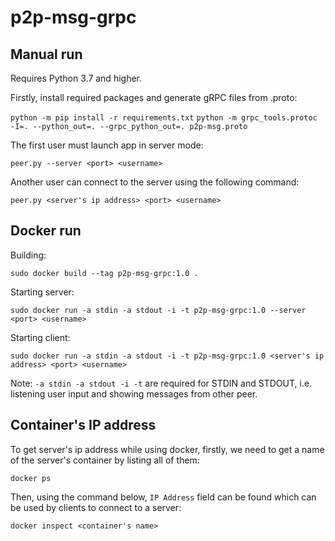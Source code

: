 # p2p-msg-grpc

## Manual run

Requires Python 3.7 and higher.

Firstly, install required packages and generate gRPC files from .proto:

```python -m pip install -r requirements.txt```
```python -m grpc_tools.protoc -I=. --python_out=. --grpc_python_out=. p2p-msg.proto```

The first user must launch app in server mode:

```peer.py --server <port> <username>```

Another user can connect to the server using the following command:

```peer.py <server's ip address> <port> <username>```

## Docker run

Building:

```sudo docker build --tag p2p-msg-grpc:1.0 .```

Starting server:

```sudo docker run -a stdin -a stdout -i -t p2p-msg-grpc:1.0 --server <port> <username>```

Starting client:

```sudo docker run -a stdin -a stdout -i -t p2p-msg-grpc:1.0 <server's ip address> <port> <username>```

Note: ```-a stdin -a stdout -i -t``` are required for STDIN and STDOUT, i.e. listening user input and showing messages from other peer.

## Container's IP address

To get server's ip address while using docker, firstly, we need to get a name of the server's container by listing all of them:

```docker ps```

Then, using the command below, ```IP Address``` field can be found which can be used by clients to connect to a server:

```docker inspect <container's name>```



